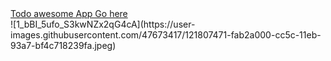 <div><a href="https://to-do-app-dea48.web.app/ target="_blank">Todo awesome App Go here</a></div>
![1_bBI_5ufo_S3kwNZx2qG4cA](https://user-images.githubusercontent.com/47673417/121807471-fab2a000-cc5c-11eb-93a7-bf4c718239fa.jpeg)
